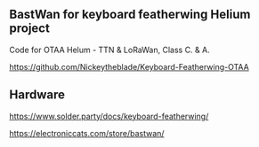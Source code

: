 ## BastWan for keyboard featherwing Helium project 

Code for OTAA Helum - TTN & LoRaWan, Class C. & A.

https://github.com/Nickeytheblade/Keyboard-Featherwing-OTAA

## Hardware

https://www.solder.party/docs/keyboard-featherwing/

https://electroniccats.com/store/bastwan/
